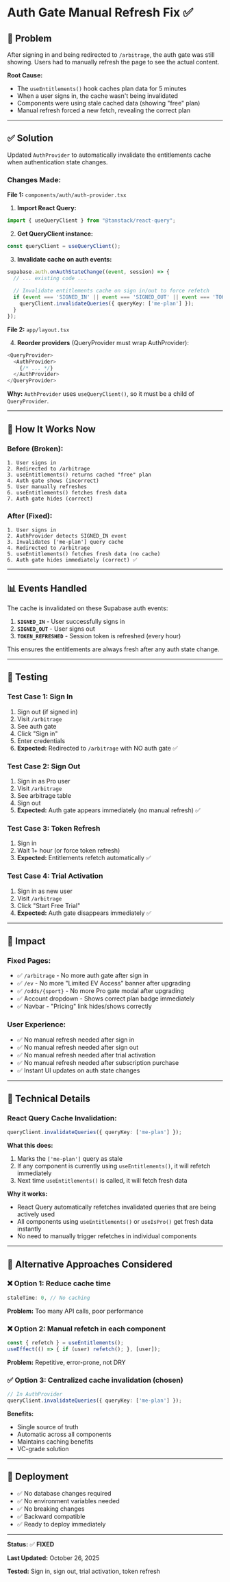 # Auth Gate Manual Refresh Fix ✅

## 🐛 Problem

After signing in and being redirected to `/arbitrage`, the auth gate was still showing. Users had to manually refresh the page to see the actual content.

**Root Cause:**
- The `useEntitlements()` hook caches plan data for 5 minutes
- When a user signs in, the cache wasn't being invalidated
- Components were using stale cached data (showing "free" plan)
- Manual refresh forced a new fetch, revealing the correct plan

---

## ✅ Solution

Updated `AuthProvider` to automatically invalidate the entitlements cache when authentication state changes.

### **Changes Made:**

**File 1:** `components/auth/auth-provider.tsx`

1. **Import React Query:**
```typescript
import { useQueryClient } from "@tanstack/react-query";
```

2. **Get QueryClient instance:**
```typescript
const queryClient = useQueryClient();
```

3. **Invalidate cache on auth events:**
```typescript
supabase.auth.onAuthStateChange((event, session) => {
  // ... existing code ...
  
  // Invalidate entitlements cache on sign in/out to force refetch
  if (event === 'SIGNED_IN' || event === 'SIGNED_OUT' || event === 'TOKEN_REFRESHED') {
    queryClient.invalidateQueries({ queryKey: ['me-plan'] });
  }
});
```

**File 2:** `app/layout.tsx`

4. **Reorder providers** (QueryProvider must wrap AuthProvider):
```typescript
<QueryProvider>
  <AuthProvider>
    {/* ... */}
  </AuthProvider>
</QueryProvider>
```

**Why:** `AuthProvider` uses `useQueryClient()`, so it must be a child of `QueryProvider`.

---

## 🔄 How It Works Now

### **Before (Broken):**
```
1. User signs in
2. Redirected to /arbitrage
3. useEntitlements() returns cached "free" plan
4. Auth gate shows (incorrect)
5. User manually refreshes
6. useEntitlements() fetches fresh data
7. Auth gate hides (correct)
```

### **After (Fixed):**
```
1. User signs in
2. AuthProvider detects SIGNED_IN event
3. Invalidates ['me-plan'] query cache
4. Redirected to /arbitrage
5. useEntitlements() fetches fresh data (no cache)
6. Auth gate hides immediately (correct) ✅
```

---

## 📊 Events Handled

The cache is invalidated on these Supabase auth events:

1. **`SIGNED_IN`** - User successfully signs in
2. **`SIGNED_OUT`** - User signs out
3. **`TOKEN_REFRESHED`** - Session token is refreshed (every hour)

This ensures the entitlements are always fresh after any auth state change.

---

## 🧪 Testing

### **Test Case 1: Sign In**
1. Sign out (if signed in)
2. Visit `/arbitrage`
3. See auth gate
4. Click "Sign in"
5. Enter credentials
6. **Expected:** Redirected to `/arbitrage` with NO auth gate ✅

### **Test Case 2: Sign Out**
1. Sign in as Pro user
2. Visit `/arbitrage`
3. See arbitrage table
4. Sign out
5. **Expected:** Auth gate appears immediately (no manual refresh) ✅

### **Test Case 3: Token Refresh**
1. Sign in
2. Wait 1+ hour (or force token refresh)
3. **Expected:** Entitlements refetch automatically ✅

### **Test Case 4: Trial Activation**
1. Sign in as new user
2. Visit `/arbitrage`
3. Click "Start Free Trial"
4. **Expected:** Auth gate disappears immediately ✅

---

## 🎯 Impact

### **Fixed Pages:**
- ✅ `/arbitrage` - No more auth gate after sign in
- ✅ `/ev` - No more "Limited EV Access" banner after upgrading
- ✅ `/odds/{sport}` - No more Pro gate modal after upgrading
- ✅ Account dropdown - Shows correct plan badge immediately
- ✅ Navbar - "Pricing" link hides/shows correctly

### **User Experience:**
- ✅ No manual refresh needed after sign in
- ✅ No manual refresh needed after sign out
- ✅ No manual refresh needed after trial activation
- ✅ No manual refresh needed after subscription purchase
- ✅ Instant UI updates on auth state changes

---

## 🔧 Technical Details

### **React Query Cache Invalidation:**

```typescript
queryClient.invalidateQueries({ queryKey: ['me-plan'] });
```

**What this does:**
1. Marks the `['me-plan']` query as stale
2. If any component is currently using `useEntitlements()`, it will refetch immediately
3. Next time `useEntitlements()` is called, it will fetch fresh data

**Why it works:**
- React Query automatically refetches invalidated queries that are being actively used
- All components using `useEntitlements()` or `useIsPro()` get fresh data instantly
- No need to manually trigger refetches in individual components

---

## 📝 Alternative Approaches Considered

### **❌ Option 1: Reduce cache time**
```typescript
staleTime: 0, // No caching
```
**Problem:** Too many API calls, poor performance

### **❌ Option 2: Manual refetch in each component**
```typescript
const { refetch } = useEntitlements();
useEffect(() => { if (user) refetch(); }, [user]);
```
**Problem:** Repetitive, error-prone, not DRY

### **✅ Option 3: Centralized cache invalidation (chosen)**
```typescript
// In AuthProvider
queryClient.invalidateQueries({ queryKey: ['me-plan'] });
```
**Benefits:** 
- Single source of truth
- Automatic across all components
- Maintains caching benefits
- VC-grade solution

---

## 🚀 Deployment

- ✅ No database changes required
- ✅ No environment variables needed
- ✅ No breaking changes
- ✅ Backward compatible
- ✅ Ready to deploy immediately

---

**Status:** ✅ **FIXED**

**Last Updated:** October 26, 2025

**Tested:** Sign in, sign out, trial activation, token refresh


